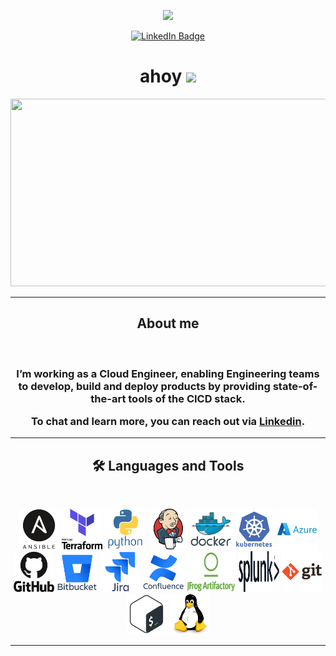 <p align="center"><img src="https://media.giphy.com/media/Qo2dupDib32rkTY4hX/giphy.gif" width="300"/></p>

<p align="center">
<a href="https://www.linkedin.com/in/ioannisas"><img src="https://img.shields.io/badge/LinkedIn-blue?style=for-the-badge&logo=linkedin&logoColor=white" alt="LinkedIn Badge"></a>
</p>

<h1 align="center">ahoy <img src="https://media.giphy.com/media/hvRJCLFzcasrR4ia7z/giphy.gif" width="40"></h1>

<p align="center"><img src="https://media.giphy.com/media/3kPDmoWdBpQPNhCnUG/giphy.gif" width="600" height="300"  /></p>

---

<h2 align="center">About me </h3>
</br>
<h3 align="center">I’m working as a Cloud Engineer, enabling Engineering teams to develop, build and deploy products by providing state-of-the-art tools of the CICD stack.
</p>
To chat and learn more, you can reach out via <a href="https://www.linkedin.com/in/ioannisas">Linkedin</a>.
</h3>


---

##
<h2 align="center">🛠 Languages and Tools </h3>
</br>
<p align="center">
<img src="./icons/ansible/ansible-original-wordmark.svg" title="Ansible" alt="Ansible" width="65" height="65"/>
<img src="./icons/terraform/terraform/terraform-original-wordmark.svg" title="Terraform" alt="Terraform" width="65" height="65"/>
<img src="./icons/python/python-original-wordmark.svg" title="Python" alt="Python" width="65" height="65"/>
<img src="./icons/jenkins/jenkins-original.svg" title="Jenkins" alt="Jenkins" width="65" height="65"/>
<img src="./icons/docker/docker-original-wordmark.svg" title="Docker" alt="Docker" width="65" height="65"/>
<img src="./icons/kubernetes/kubernetes-plain-wordmark.svg" title="Kubernetes" alt="Kubernetes" width="65" height="65"/>
<img src="./icons/azure/azure-original-wordmark.svg" title="Azure" alt="Azure" width="65" height="65"/>
<img src="./icons/github/github-original-wordmark.svg" title="Github" alt="Github" width="65" height="65"/>
<img src="./icons/bitbucket/bitbucket-original-wordmark.svg" title="Bitbucket" alt="Bitbucket" width="65" height="65"/>
<img src="./icons/jira/jira-original-wordmark.svg" title="Jira" alt="Jira" width="65" height="65"/>
<img src="./icons/confluence/confluence-original-wordmark.svg" title="Confluence" alt="Confluence" width="65" height="65"/>
<img src="./icons/artifactory/artifactory-original-wordmark.png" title="Artifactory" alt="Artifactory" width="80" height="65"/>
<img src="./icons/splunk/splunk-original-wordmark.svg" title="Splunk" alt="Splunk" width="65" height="65"/>
<img src="./icons/git/git-original-wordmark.svg" title="git" alt="git" width="65" height="65"/>
<img src="./icons/bash/bash-original.svg" title="Bash" alt="Bash" width="65" height="65"/>
<img src="./icons/linux/linux-original.svg" title="Linux" alt="Linux" width="65" height="65"/>

<!--START_SECTION:badges-->
<!--END_SECTION:badges-->

</p>

---
